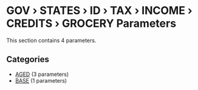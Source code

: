 # GOV › STATES › ID › TAX › INCOME › CREDITS › GROCERY Parameters

This section contains 4 parameters.

## Categories

- [AGED](aged/index.md) (3 parameters)
- [BASE](base/index.md) (1 parameters)
